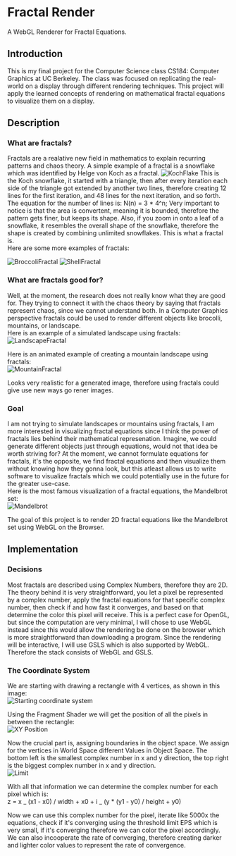 # Fractal Render

A WebGL Renderer for Fractal Equations.

## Introduction

This is my final project for the Computer Science class CS184: Computer Graphics at UC Berkeley. The class was focused on replicating the real-world on a display through different rendering techniques. This project will apply the learned concepts of rendering on mathematical fractal equations to visualize them on a display.

## Description

### What are fractals?

Fractals are a realative new field in mathematics to explain recurring patterns and chaos theory. A simple example of a fractal is a snowflake which was identified by Helge von Koch as a fractal.
![KochFlake](./docs/images/KochFlake.png)
This is the Koch snowflake, it started with a triangle, then after every iteration each side of the triangle got extended by another two lines, therefore creating 12 lines for the first iteration, and 48 lines for the next iteration, and so forth.<br>
The equation for the number of lines is: N(n) = 3 \* 4^n;
Very important to notice is that the area is convertent, meaning it is bounded, therefore the pattern gets finer, but keeps its shape. Also, if you zoom in onto a leaf of a snowflake, it resembles the overall shape of the snowflake, therefore the shape is created by combining unlimited snowflakes. This is what a fractal is.<br>
Here are some more examples of fractals:

![BroccoliFractal](./docs/images/broccoli.jpg)
![ShellFractal](./docs/images/shell.png)

### What are fractals good for?

Well, at the moment, the research does not really know what they are good for. They trying to connect it with the chaos theory by saying that fractals represent chaos, since we cannot understand both. In a Computer Graphics perspective fractals could be used to render different objects like brocolli, mountains, or landscape.<br>
Here is an example of a simulated landscape using fractals:<br>
![LandscapeFractal](./docs/images/landscape.jpg)

Here is an animated example of creating a mountain landscape using fractals:<br>
![MountainFractal](./docs/images/mountains.gif)

Looks very realistic for a generated image, therefore using fractals could give use new ways go rener images.

### Goal

I am not trying to simulate landscapes or mountains using fractals, I am more interested in visualizing fractal equations since I think the power of fractals lies behind their mathematical represenation. Imagine, we could generate different objects just through equations, would not that idea be worth striving for? At the moment, we cannot formulate equations for fractals, it's the opposite, we find fractal equations and then visualize them without knowing how they gonna look, but this atleast allows us to write software to visualize fractals which we could potentially use in the future for the greater use-case.<br>
Here is the most famous visualization of a fractal equations, the Mandelbrot set:<br>
![Mandelbrot](./docs/images/mandelbrot.jpg)

The goal of this project is to render 2D fractal equations like the Mandelbrot set using WebGL on the Browser.

## Implementation

### Decisions

Most fractals are described using Complex Numbers, therefore they are 2D. The theory behind it is very straightforward, you let a pixel be represented by a complex number, apply the fractal equations for that specific complex number, then check if and how fast it converges, and based on that determine the color this pixel will receive. This is a perfect case for OpenGL, but since the computation are very minimal, I will chose to use WebGL instead since this would allow the rendering be done on the browser which is more straightforward than downloading a program. Since the rendering will be interactive, I will use GSLS which is also supported by WebGL. <br>
Therefore the stack consists of WebGL and GSLS.

### The Coordinate System

We are starting with drawing a rectangle with 4 vertices, as shown in this image:<br>
![Starting coordinate system](./docs/images/coordinate1.png)

Using the Fragment Shader we will get the position of all the pixels in between the rectangle: <br>
![XY Position](./docs/images/coordinate2.png)

Now the crucial part is, assigning boundaries in the object space. We assign for the vertices in World Space different Values in Object Space. The bottom left is the smallest complex number in x and y direction, the top right is the biggest complex number in x and y direction. <br>
![Limit](./docs/images/coordinate3.png)

With all that information we can determine the complex number for each pixel which is:<br>
z = x _ (x1 - x0) / width + x0 + i _ (y \* (y1 - y0) / height + y0)

Now we can use this complex number for the pixel, iterate like 5000x the equations, check if it's converging using the threshold limit EPS which is very small, if it's converging therefore we can color the pixel accordingly. We can also incooperate the rate of converging, therefore creating darker and lighter color values to represent the rate of convergence.

